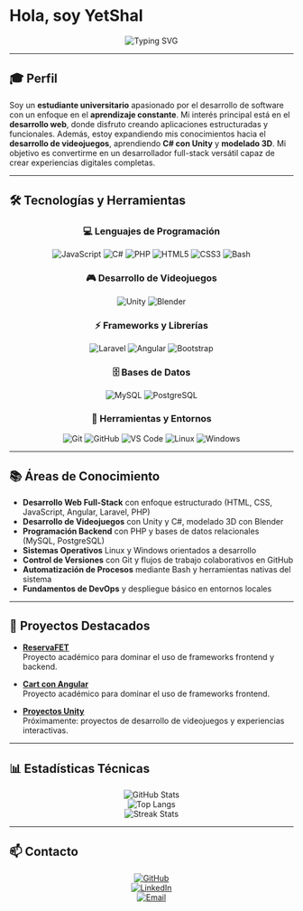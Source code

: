 # Hola, soy YetShal

<!-- Banner Superior -->
<div align="center">
  <img src="https://readme-typing-svg.herokuapp.com?font=Georgia&weight=500&size=24&pause=1000&color=2E86C1&center=true&vCenter=true&width=800&lines=Bienvenido+a+mi+perfil+de+GitHub;Desarrollador+de+Software+Junior;Rigor%2C+estructura+y+aprendizaje+constante" alt="Typing SVG" />
</div>

---

## 🎓 Perfil

Soy un **estudiante universitario** apasionado por el desarrollo de software con un enfoque en el **aprendizaje constante**. Mi interés principal está en el **desarrollo web**, donde disfruto creando aplicaciones estructuradas y funcionales. Además, estoy expandiendo mis conocimientos hacia el **desarrollo de videojuegos**, aprendiendo **C# con Unity** y **modelado 3D**. Mi objetivo es convertirme en un desarrollador full-stack versátil capaz de crear experiencias digitales completas.

---

## 🛠️ Tecnologías y Herramientas

<div align="center">

### 💻 Lenguajes de Programación
![JavaScript](https://img.shields.io/badge/JavaScript-F7DF1E?style=flat-square&logo=javascript&logoColor=000)
![C#](https://img.shields.io/badge/C%23-239120?style=flat-square&logo=c-sharp&logoColor=white)
![PHP](https://img.shields.io/badge/PHP-777BB4?style=flat-square&logo=php&logoColor=white)
![HTML5](https://img.shields.io/badge/HTML5-E34F26?style=flat-square&logo=html5&logoColor=white)
![CSS3](https://img.shields.io/badge/CSS3-1572B6?style=flat-square&logo=css3&logoColor=white)
![Bash](https://img.shields.io/badge/Bash-121011?style=flat-square&logo=gnu-bash&logoColor=white)

### 🎮 Desarrollo de Videojuegos
![Unity](https://img.shields.io/badge/Unity-000000?style=flat-square&logo=unity&logoColor=white)
![Blender](https://img.shields.io/badge/Blender-F5792A?style=flat-square&logo=blender&logoColor=white)

### ⚡ Frameworks y Librerías
![Laravel](https://img.shields.io/badge/Laravel-FF2D20?style=flat-square&logo=laravel&logoColor=white)
![Angular](https://img.shields.io/badge/Angular-DD0031?style=flat-square&logo=angular&logoColor=white)
![Bootstrap](https://img.shields.io/badge/Bootstrap-7952B3?style=flat-square&logo=bootstrap&logoColor=white)

### 🗄️ Bases de Datos
![MySQL](https://img.shields.io/badge/MySQL-4479A1?style=flat-square&logo=mysql&logoColor=white)
![PostgreSQL](https://img.shields.io/badge/PostgreSQL-336791?style=flat-square&logo=postgresql&logoColor=white)

### 🔧 Herramientas y Entornos
![Git](https://img.shields.io/badge/Git-F05032?style=flat-square&logo=git&logoColor=white)
![GitHub](https://img.shields.io/badge/GitHub-181717?style=flat-square&logo=github&logoColor=white)
![VS Code](https://img.shields.io/badge/VS%20Code-007ACC?style=flat-square&logo=visual-studio-code&logoColor=white)
![Linux](https://img.shields.io/badge/Linux-FCC624?style=flat-square&logo=linux&logoColor=000)
![Windows](https://img.shields.io/badge/Windows-0078D6?style=flat-square&logo=windows&logoColor=white)

</div>

---

## 📚 Áreas de Conocimiento

- **Desarrollo Web Full-Stack** con enfoque estructurado (HTML, CSS, JavaScript, Angular, Laravel, PHP)
- **Desarrollo de Videojuegos** con Unity y C#, modelado 3D con Blender
- **Programación Backend** con PHP y bases de datos relacionales (MySQL, PostgreSQL)
- **Sistemas Operativos** Linux y Windows orientados a desarrollo
- **Control de Versiones** con Git y flujos de trabajo colaborativos en GitHub
- **Automatización de Procesos** mediante Bash y herramientas nativas del sistema
- **Fundamentos de DevOps** y despliegue básico en entornos locales

---

## 🚀 Proyectos Destacados

- **[ReservaFET](https://github.com/yetshal)**  
  Proyecto académico para dominar el uso de frameworks frontend y backend.

- **[Cart con Angular](https://github.com/yetshal/Cart)**  
  Proyecto académico para dominar el uso de frameworks frontend.

- **[Proyectos Unity](https://github.com/yetshal)**  
  Próximamente: proyectos de desarrollo de videojuegos y experiencias interactivas.

---

## 📊 Estadísticas Técnicas

<div align="center">

![GitHub Stats](https://github-readme-stats.vercel.app/api?username=YetShal&show_icons=true&theme=transparent&hide_border=true&title_color=2E86C1&icon_color=2E86C1)  
![Top Langs](https://github-readme-stats.vercel.app/api/top-langs/?username=YetShal&layout=compact&theme=transparent&hide_border=true&title_color=2E86C1)  
![Streak Stats](https://github-readme-streak-stats.herokuapp.com?user=YetShal&theme=transparent&hide_border=true&stroke=2E86C1&ring=2E86C1&fire=2E86C1&currStreakLabel=2E86C1)

</div>

---

## 📫 Contacto

<div align="center">

[![GitHub](https://img.shields.io/badge/GitHub-YetShal-181717?style=flat-square&logo=github)](https://github.com/yetshal)  
[![LinkedIn](https://img.shields.io/badge/LinkedIn-Perfil-0A66C2?style=flat-square&logo=linkedin&logoColor=white)](https://www.linkedin.com/in/julian-alfonso-montero-trujillo-124662267)  
[![Email](https://img.shields.io/badge/Email-Contacto-D14836?style=flat-square&logo=gmail&logoColor=white)](mailto:julianalfonsomonterotrujillo@gmail.com)

</div>
